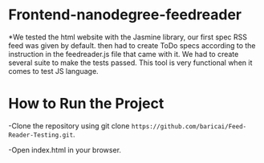 # Frontend-nanodegree-feedreader

*We tested the html website with the Jasmine library, our first spec RSS feed was given by default. then had to create ToDo specs according to the instruction in the feedreader.js file that came with it. We had to create several suite to make the tests passed. This tool is very functional when it comes to test JS language.

# How to Run the Project
-Clone the repository using git clone `https://github.com/baricai/Feed-Reader-Testing.git`.

-Open index.html in your browser.

